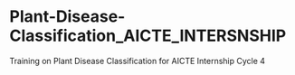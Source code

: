 # Plant-Disease-Classification_AICTE_INTERSNSHIP
Training on Plant Disease Classification for AICTE Internship Cycle 4
